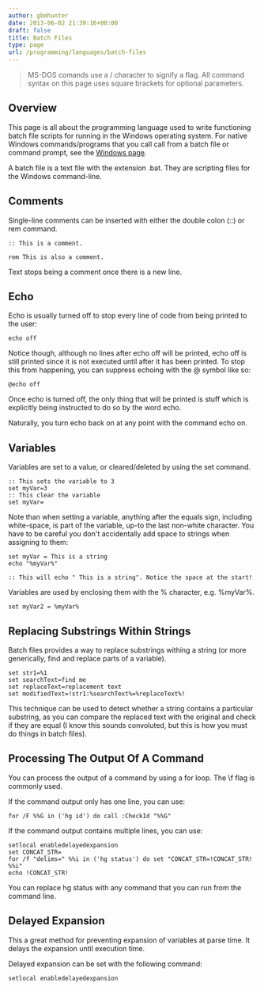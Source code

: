 ```yaml
---
author: gbmhunter
date: 2013-06-02 21:39:16+00:00
draft: false
title: Batch Files
type: page
url: /programming/languages/batch-files
---
```


> MS-DOS comands use a / character to signify a flag. All command syntax on this page uses square brackets for optional parameters.

## Overview

This page is all about the programming language used to write functioning batch file scripts for running in the Windows operating system. For native Windows commands/programs that you call call from a batch file or command prompt, see the [Windows page](/programming/operating-systems/windows).

A batch file is a text file with the extension .bat. They are scripting files for the Windows command-line.

## Comments

Single-line comments can be inserted with either the double colon (::) or rem command.

```
:: This is a comment.

rem This is also a comment.
```

Text stops being a comment once there is a new line.

## Echo

Echo is usually turned off to stop every line of code from being printed to the user:

```    
echo off
```

Notice though, although no lines after echo off will be printed, echo off is still printed since it is not executed until after it has been printed. To stop this from happening, you can suppress echoing with the @ symbol like so:

```    
@echo off
```

Once echo is turned off, the only thing that will be printed is stuff which is explicitly being instructed to do so by the word echo.

Naturally, you turn echo back on at any point with the command echo on.

## Variables

Variables are set to a value, or cleared/deleted by using the set command.

```    
:: This sets the variable to 3
set myVar=3
:: This clear the variable
set myVar=
```

Note than when setting a variable, anything after the equals sign, including white-space, is part of the variable, up-to the last non-white character. You have to be careful you don't accidentally add space to strings when assigning to them:

```    
set myVar = This is a string
echo "%myVar%"

:: This will echo " This is a string". Notice the space at the start!
```

Variables are used by enclosing them with the % character, e.g. %myVar%.

```    
set myVar2 = %myVar%
```

## Replacing Substrings Within Strings

Batch files provides a way to replace substrings withing a string (or more generically, find and replace parts of a variable).

```    
set str1=%1
set searchText=find me
set replaceText=replacement text
set modifiedText=!str1:%searchText%=%replaceText%!
```

This technique can be used to detect whether a string contains a particular substring, as you can compare the replaced text with the original and check if they are equal (I know this sounds convoluted, but this is how you must do things in batch files).

## Processing The Output Of A Command

You can process the output of a command by using a for loop. The \f flag is commonly used.

If the command output only has one line, you can use:

```    
for /F %%G in ('hg id') do call :CheckId "%%G"
```

If the command output contains multiple lines, you can use:

```    
setlocal enabledelayedexpansion
set CONCAT_STR=
for /f "delims=" %%i in ('hg status') do set "CONCAT_STR=!CONCAT_STR! %%i"
echo !CONCAT_STR!
```

You can replace hg status with any command that you can run from the command line.

## Delayed Expansion

This a great method for preventing expansion of variables at parse time. It delays the expansion until execution time.

Delayed expansion can be set with the following command:

```    
setlocal enabledelayedexpansion
```
